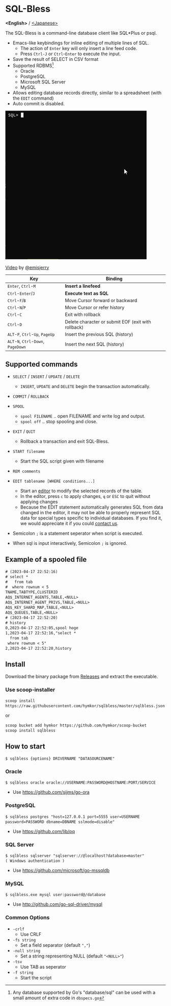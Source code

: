 SQL-Bless
===========

**&lt;English&gt;** / [&lt;Japanese&gt;](./README_ja.md)

The SQL-Bless is a command-line database client like SQL\*Plus or psql.

- Emacs-like keybindings for inline editing of multiple lines of SQL.
    - The action of `Enter` key will only insert a line feed code.
    - Press `Ctrl-J` or `Ctrl`-`Enter` to execute the input.
- Save the result of SELECT in CSV format
- Supported RDBMS[^anydatabase]
    - Oracle
    - PostgreSQL
    - Microsoft SQL Server
    - MySQL
- Allows editing database records directly, similar to a spreadsheet (with the `EDIT` command)
- Auto commit is disabled.

[^anydatabase]: Any database supported by Go's "database/sql" can be used with a small amount of extra code in `dbspecs.go`

![image](./demo.gif)

[Video](https://www.youtube.com/watch?v=_cxBQKpfUds) by [@emisjerry](https://github.com/emisjerry)

| Key | Binding |
|-----|---------|
| `Enter`, `Ctrl`-`M` | **Insert a linefeed** |
| `Ctrl`-`Enter`/`J` | **Execute text as SQL** |
| `Ctrl`-`F`/`B` | Move Cursor forward or backward |
| `Ctrl`-`N`/`P` | Move Cursor or refer history |
| `Ctrl`-`C` | Exit with rollback |
| `Ctrl`-`D` | Delete character or submit EOF (exit with rollback) |
| `ALT`-`P`, `Ctrl`-`Up`, `PageUp` | Insert the previous SQL (history)|
| `ALT`-`N`, `Ctrl`-`Down`, `PageDown` | Insert the next SQL (history) |

Supported commands
------------------

- `SELECT` / `INSERT` / `UPDATE` / `DELETE`
    - `INSERT`, `UPDATE` and `DELETE` begin the transaction automatically.
- `COMMIT` / `ROLLBACK`
- `SPOOL`
    - `spool FILENAME` .. open FILENAME and write log and output.
    - `spool off` .. stop spooling and close.
- `EXIT` / `QUIT`
    - Rollback a transaction and exit SQL-Bless.
- `START filename`
    - Start the SQL script given with filename
- `REM comments`
- `EDIT tablename [WHERE conditions...]`
    - Start an [editor][csvi] to modify the selected records of the table.
    - In the editor, press `c` to apply changes, `q` or `ESC` to quit without applying changes
    - Because the EDIT statement automatically generates SQL from data changed in the editor, it may not be able to properly represent SQL data for special types specific to individual databases. If you find it, we would appreciate it if you could [contact us](https://github.com/hymkor/sqlbless/issues/new).

- Semicolon `;` is a statement seperator when script is executed.
- When sql is input interactively, Semicolon `;` is ignored.

Example of a spooled file
--------------------------

``` CSV
# (2023-04-17 22:52:16)
# select *
#   from tab
#  where rownum < 5
TNAME,TABTYPE,CLUSTERID
AQ$_INTERNET_AGENTS,TABLE,<NULL>
AQ$_INTERNET_AGENT_PRIVS,TABLE,<NULL>
AQ$_KEY_SHARD_MAP,TABLE,<NULL>
AQ$_QUEUES,TABLE,<NULL>
# (2023-04-17 22:52:20)
# history
0,2023-04-17 22:52:05,spool hoge
1,2023-04-17 22:52:16,"select *
  from tab
 where rownum < 5"
2,2023-04-17 22:52:20,history
```

Install
-------

Download the binary package from [Releases](https://github.com/hymkor/sqlbless/releases) and extract the executable.

### Use scoop-installer

```
scoop install https://raw.githubusercontent.com/hymkor/sqlbless/master/sqlbless.json
```

or

```
scoop bucket add hymkor https://github.com/hymkor/scoop-bucket
scoop install sqlbless
```

How to start
-------------

    $ sqlbless {options} DRIVERNAME "DATASOURCENAME"

### Oracle

    $ sqlbless oracle oracle://USERNAME:PASSWORD@HOSTNAME:PORT/SERVICE

- Use https://github.com/sijms/go-ora

### PostgreSQL

    $ sqlbless postgres "host=127.0.0.1 port=5555 user=USERNAME password=PASSWORD dbname=DBNAME sslmode=disable"

- Use https://github.com/lib/pq

### SQL Server

    $ sqlbless sqlserver "sqlserver://@localhost?database=master"
    ( Windows authentication )

- Use https://github.com/microsoft/go-mssqldb

### MySQL

    $ sqlbless.exe mysql user:password@/database

- Use http://github.com/go-sql-driver/mysql

### Common Options

- `-crlf`
    - Use CRLF
- `-fs string`
    - Set a field separator (default `","`)
- `-null string`
    - Set a string representing NULL (default `"<NULL>"`)
- `-tsv`
    - Use TAB as seperator
- `-f string`
    - Start the script

[csvi]: https://github.com/hymkor/csvi
